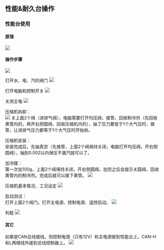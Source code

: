 ## 性能&耐久台操作
### 性能台使用
#### 原理
![](https://ddns.smpi.top:10000/md_attachments/Pasted%20image%2020220422151210.png)

#### 操作步骤
![](https://ddns.smpi.top:10000/md_attachments/Pasted%20image%2020220422150536.png)

打开水、电、汽的阀门
![](https://ddns.smpi.top:10000/md_attachments/Pasted%20image%2020220418105629.png)

打开电脑和控制开关
![](https://ddns.smpi.top:10000/md_attachments/Pasted%20image%2020220418105927.png)

关闭主电
![](https://ddns.smpi.top:10000/md_attachments/Pasted%20image%2020220418110127.png)

压缩机拆卸：  
![](https://ddns.smpi.top:10000/md_attachments/Pasted%20image%2020220425150914.png)
关上面2个阀（进排气阀），电脑需要打开均压阀，接管，回收制冷剂（先回收黄管内的，再开右侧圆阀，回收压缩机内的），抽了压力要低于1个大气压时，拨管，让进排气压力都等于1个大气压时开始拆。

压缩机安装：  
安装完成后，先抽真空（先接管，上面2个阀保持关闭，电脑打开均压阀，开右侧圆阀），抽到0.002以内保压不漏汽就可以了。

加冷媒：  
第一次加100g，上面2个阀保持关闭，开右侧圆阀，加完之后会提示关圆阀，回收黄管内的制冷剂。完成后就可以拨下黄管。
![](https://ddns.smpi.top:10000/md_attachments/Pasted%20image%2020220418110802.png)

压缩机基本情况、工况设定
![](https://ddns.smpi.top:10000/md_attachments/Pasted%20image%2020220418160534.png)

启动测试：  
打开上面2个阀门。打开主电源、控制电源、遥控启动。
![](https://ddns.smpi.top:10000/md_attachments/Pasted%20image%2020220418110457.png)

判稳
![](https://ddns.smpi.top:10000/md_attachments/Pasted%20image%2020220418111613.png)

#### 其它
如果是CAN总线接线，则控制电源（只有12V）和主电源接到性能台上，CAN-H和L两根线外接到总线控制器上。
![](https://ddns.smpi.top:10000/md_attachments/Pasted%20image%2020220426122103.png)